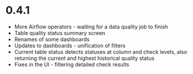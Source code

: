 # 0.4.1
* More Airflow operators - waiting for a data quality job to finish
* Table quality status summary screen
* Renames of some dashboards
* Updates to dashboards - unification of filters
* Current table status detects statuses at column and check levels, also returning the current and highest historical quality status
* Fixes in the UI - filtering detailed check results
